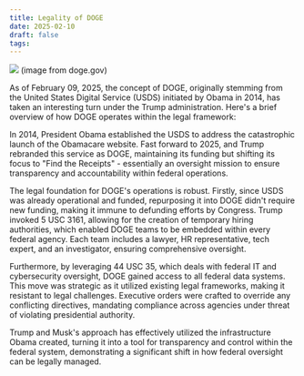 ```yaml
---
title: Legality of DOGE
date: 2025-02-10
draft: false
tags:
---
```

![](/images/Pasted%20image%2020250210100337.png)
(image from doge.gov)

As of February 09, 2025, the concept of DOGE, originally stemming from the United States Digital Service (USDS) initiated by Obama in 2014, has taken an interesting turn under the Trump administration. Here's a brief overview of how DOGE operates within the legal framework:

In 2014, President Obama established the USDS to address the catastrophic launch of the Obamacare website. Fast forward to 2025, and Trump rebranded this service as DOGE, maintaining its funding but shifting its focus to "Find the Receipts" - essentially an oversight mission to ensure transparency and accountability within federal operations.

The legal foundation for DOGE's operations is robust. Firstly, since USDS was already operational and funded, repurposing it into DOGE didn't require new funding, making it immune to defunding efforts by Congress. Trump invoked 5 USC 3161, allowing for the creation of temporary hiring authorities, which enabled DOGE teams to be embedded within every federal agency. Each team includes a lawyer, HR representative, tech expert, and an investigator, ensuring comprehensive oversight.

Furthermore, by leveraging 44 USC 35, which deals with federal IT and cybersecurity oversight, DOGE gained access to all federal data systems. This move was strategic as it utilized existing legal frameworks, making it resistant to legal challenges. Executive orders were crafted to override any conflicting directives, mandating compliance across agencies under threat of violating presidential authority.

Trump and Musk's approach has effectively utilized the infrastructure Obama created, turning it into a tool for transparency and control within the federal system, demonstrating a significant shift in how federal oversight can be legally managed.

